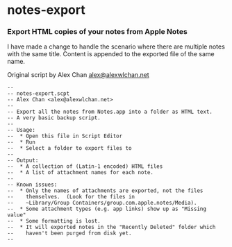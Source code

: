 # notes-export

### Export HTML copies of your notes from Apple Notes

I have made a change to handle the scenario where there are multiple notes with the same title. Content is appended to the exported file of the same name. 

Original script by Alex Chan <alex@alexwlchan.net>

    --
    -- notes-export.scpt
    -- Alex Chan <alex@alexwlchan.net>
    --
    -- Export all the notes from Notes.app into a folder as HTML text.
    -- A very basic backup script.
    --
    -- Usage:
    --  * Open this file in Script Editor
    --  * Run
    --  * Select a folder to export files to
    --
    -- Output:
    --  * A collection of (Latin-1 encoded) HTML files
    --  * A list of attachment names for each note.
    --
    -- Known issues:
    --  * Only the names of attachments are exported, not the files
    --    themselves.  (Look for the files in
    --    ~Library/Group Containers/group.com.apple.notes/Media).
    --  * Some attachment types (e.g. app links) show up as "Missing value"
    --  * Some formatting is lost.
    --  * It will exported notes in the "Recently Deleted" folder which
    --    haven't been purged from disk yet.
    --
